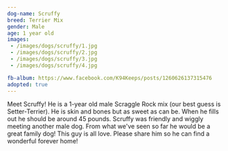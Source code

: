 ```yaml
---
dog-name: Scruffy
breed: Terrier Mix
gender: Male
age: 1 year old
images:
 - /images/dogs/scruffy/1.jpg
 - /images/dogs/scruffy/2.jpg
 - /images/dogs/scruffy/3.jpg
 - /images/dogs/scruffy/4.jpg

fb-album: https://www.facebook.com/K94Keeps/posts/1260626137315476
adopted: true
---
```

Meet Scruffy! He is a 1-year old male Scraggle Rock mix (our best guess is Setter-Terrier). He is skin and bones but as sweet as can be. When he fills out he should be around 45 pounds. Scruffy was friendly and wiggly meeting another male dog. From what we've seen so far he would be a great family dog! This guy is all love. Please share him so he can find a wonderful forever home!

